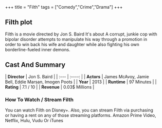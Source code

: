 +++
title = "Filth"
tags = ["Comedy","Crime","Drama"]
+++
## Filth plot
Filth is a movie directed by Jon S. Baird It's about A corrupt, junkie cop with bipolar disorder attempts to manipulate his way through a promotion in order to win back his wife and daughter while also fighting his own borderline-fueled inner demons.
## Cast And Summary
| **Director**      | Jon S. Baird |
    | :---        |    :----:   |
    |  **Actors** | James McAvoy, Jamie Bell, Eddie Marsan, Imogen Poots |
    | **Year**   | 2013    |
    |  **Runtime** | 97 Minutes |
    |  **Rating** | 7.1 / 10 | 
    |  **Revenue** | 0.03$ Millions |
### How To Watch / Stream Filth
You can watch Filth on Disney+.
Also, you can stream Filth via purchasing or having a rent on any of those streaming platforms.
Amazon Prime Video, Netflix, Hulu, Vudu Or iTunes